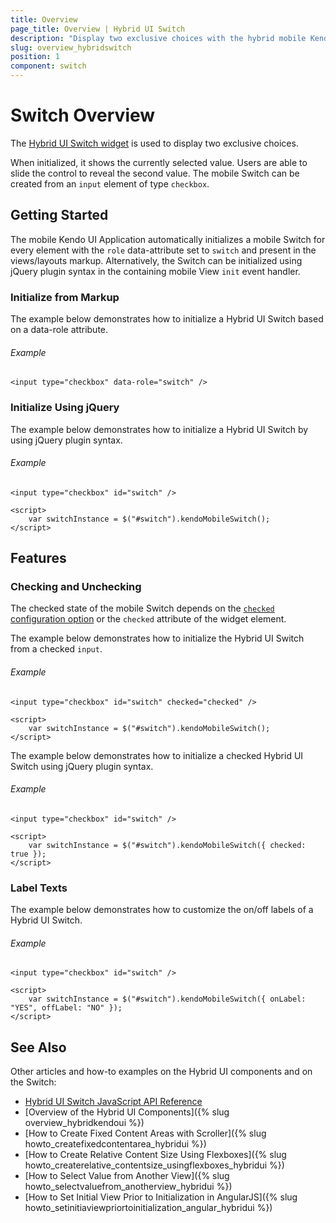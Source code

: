 ```yaml
---
title: Overview
page_title: Overview | Hybrid UI Switch
description: "Display two exclusive choices with the hybrid mobile Kendo UI Switch widget, check and uncheck, and tailor on and off its labels."
slug: overview_hybridswitch
position: 1
component: switch
---
```


# Switch Overview

The [Hybrid UI Switch widget](http://demos.telerik.com/kendo-ui/m/index#switch/mobile) is used to display two exclusive choices.

When initialized, it shows the currently selected value. Users are able to slide the control to reveal the second value. The mobile Switch can be created from an `input` element of type `checkbox`.

## Getting Started

The mobile Kendo UI Application automatically initializes a mobile Switch for every element with the `role` data-attribute set to `switch` and present in the views/layouts markup. Alternatively, the Switch can be initialized using jQuery plugin syntax in the containing mobile View `init` event handler.

### Initialize from Markup

The example below demonstrates how to initialize a Hybrid UI Switch based on a data-role attribute.

###### Example

    <input type="checkbox" data-role="switch" />

### Initialize Using jQuery

The example below demonstrates how to initialize a Hybrid UI Switch by using jQuery plugin syntax.

###### Example

    <input type="checkbox" id="switch" />

    <script>
        var switchInstance = $("#switch").kendoMobileSwitch();
    </script>

## Features

### Checking and Unchecking

The checked state of the mobile Switch depends on the [`checked` configuration option](/api/mobile/switch#checked) or the `checked` attribute of the widget element.

The example below demonstrates how to initialize the Hybrid UI Switch from a checked `input`.

###### Example

    <input type="checkbox" id="switch" checked="checked" />

    <script>
        var switchInstance = $("#switch").kendoMobileSwitch();
    </script>

The example below demonstrates how to initialize a checked Hybrid UI Switch using jQuery plugin syntax.

###### Example

    <input type="checkbox" id="switch" />

    <script>
        var switchInstance = $("#switch").kendoMobileSwitch({ checked: true });
    </script>

### Label Texts

The example below demonstrates how to customize the on/off labels of a Hybrid UI Switch.

###### Example

    <input type="checkbox" id="switch" />

    <script>
        var switchInstance = $("#switch").kendoMobileSwitch({ onLabel: "YES", offLabel: "NO" });
    </script>

## See Also

Other articles and how-to examples on the Hybrid UI components and on the Switch:

* [Hybrid UI Switch JavaScript API Reference](/api/javascript/mobile/ui/switch)
* [Overview of the Hybrid UI Components]({% slug overview_hybridkendoui %})
* [How to Create Fixed Content Areas with Scroller]({% slug howto_createfixedcontentarea_hybridui %})
* [How to Create Relative Content Size Using Flexboxes]({% slug howto_createrelative_contentsize_usingflexboxes_hybridui %})
* [How to Select Value from Another View]({% slug howto_selectvaluefrom_anotherview_hybridui %})
* [How to Set Initial View Prior to Initialization in AngularJS]({% slug howto_setinitiaviewpriortoinitialization_angular_hybridui %})

